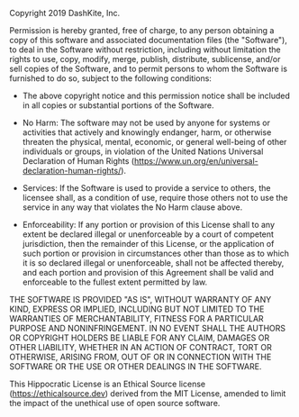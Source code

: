 Copyright 2019 DashKite, Inc.

Permission is hereby granted, free of charge, to any person obtaining a copy of this software and associated documentation files (the "Software"), to deal in the Software without restriction, including without limitation the rights to use, copy, modify, merge, publish, distribute, sublicense, and/or sell copies of the Software, and to permit persons to whom the Software is furnished to do so, subject to the following conditions:

* The above copyright notice and this permission notice shall be included in all copies or substantial portions of the Software.

* No Harm: The software may not be used by anyone for systems or activities that actively and knowingly endanger, harm, or otherwise threaten the physical, mental, economic, or general well-being of other individuals or groups, in violation of the United Nations Universal Declaration of Human Rights (https://www.un.org/en/universal-declaration-human-rights/).

* Services: If the Software is used to provide a service to others, the licensee shall, as a condition of use, require those others not to use the service in any way that violates the No Harm clause above.

* Enforceability: If any portion or provision of this License shall to any extent be declared illegal or unenforceable by a court of competent jurisdiction, then the remainder of this License, or the application of such portion or provision in circumstances other than those as to which it is so declared illegal or unenforceable, shall not be affected thereby, and each portion and provision of this Agreement shall be valid and enforceable to the fullest extent permitted by law.

THE SOFTWARE IS PROVIDED "AS IS", WITHOUT WARRANTY OF ANY KIND, EXPRESS OR IMPLIED, INCLUDING BUT NOT LIMITED TO THE WARRANTIES OF MERCHANTABILITY, FITNESS FOR A PARTICULAR PURPOSE AND NONINFRINGEMENT. IN NO EVENT SHALL THE AUTHORS OR COPYRIGHT HOLDERS BE LIABLE FOR ANY CLAIM, DAMAGES OR OTHER LIABILITY, WHETHER IN AN ACTION OF CONTRACT, TORT OR OTHERWISE, ARISING FROM, OUT OF OR IN CONNECTION WITH THE SOFTWARE OR THE USE OR OTHER DEALINGS IN THE SOFTWARE.

This Hippocratic License is an Ethical Source license (https://ethicalsource.dev) derived from the MIT License, amended to limit the impact of the unethical use of open source software.
